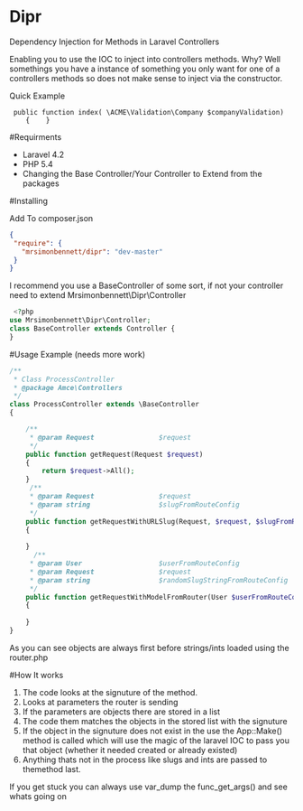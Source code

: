 Dipr
====

Dependency Injection for Methods in Laravel Controllers

Enabling you to use the IOC to inject into controllers methods. Why? Well somethings you have a instance of something you only want for one of a controllers methods so does not make sense to inject via the constructor.

Quick Example
```
 public function index( \ACME\Validation\Company $companyValidation)
    {    }
```



#Requirments


- Laravel 4.2
- PHP 5.4
- Changing the Base Controller/Your Controller to Extend from the packages


#Installing

Add To composer.json

```json
{
 "require": {
   "mrsimonbennett/dipr": "dev-master"
 }
}
 ```
I recommend you use a BaseController of some sort, if not your controller need to extend Mrsimonbennett\Dipr\Controller
```php
 <?php
use Mrsimonbennett\Dipr\Controller;
class BaseController extends Controller {
}
```

#Usage Example
(needs more work)

```php
/**
 * Class ProcessController
 * @package Amce\Controllers
 */
class ProcessController extends \BaseController
{

    /**
     * @param Request                $request
     */
    public function getRequest(Request $request)
    {
        return $request->All();
    }
     /**
     * @param Request                $request
     * @param string                 $slugFromRouteConfig
     */
    public function getRequestWithURLSlug(Request, $request, $slugFromRouteConfig)
    {
    
    }
      /**
     * @param User                   $userFromRouteConfig
     * @param Request                $request
     * @param string                 $randomSlugStringFromRouteConfig
     */
    public function getRequestWithModelFromRouter(User $userFromRouteConfig,Request $request, $randomSlugStringFromRouteConfig)
    {
    
    }
}
```

As you can see objects are always first before strings/ints loaded using the router.php

#How It works

1. The code looks at the signuture of the method.
2. Looks at parameters the router is sending
3. If the parameters are objects there are stored in a list
4. The code them matches the objects in the stored list with the signuture
5. If the object in the signuture does not exist in the use the App::Make() method is called which will use the magic of the laravel IOC to pass you that object (whether it needed created or already existed)
6. Anything thats not in the process like slugs and ints are passed to themethod last. 

If you get stuck you can always use var_dump the func_get_args() and see whats going on
